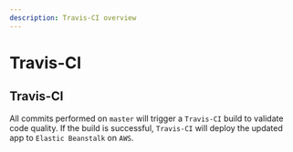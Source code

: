 ```yaml
---
description: Travis-CI overview
---
```


# Travis-CI

## Travis-CI

All commits performed on `master` will trigger a `Travis-CI` build to validate code quality. If the build is successful, `Travis-CI` will deploy the updated app to `Elastic Beanstalk` on `AWS`.

